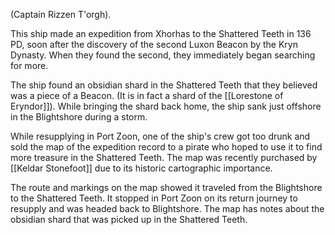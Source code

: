 (Captain Rizzen T'orgh).

This ship made an expedition from Xhorhas to the Shattered Teeth in 136 PD, soon after the discovery of the second Luxon Beacon by the Kryn Dynasty. When they found the second, they immediately began searching for more.

The ship found an obsidian shard in the Shattered Teeth that they believed was a piece of a Beacon. (It is in fact a shard of the [[Lorestone of Eryndor]]). While bringing the shard back home, the ship sank just offshore in the Blightshore during a storm.

While resupplying in Port Zoon, one of the ship's crew got too drunk and sold the map of the expedition record to a pirate who hoped to use it to find more treasure in the Shattered Teeth. The map was recently purchased by [[Keldar Stonefoot]] due to its historic cartographic importance.

The route and markings on the map showed it traveled from the Blightshore to the Shattered Teeth. It stopped in Port Zoon on its return journey to resupply and was headed back to Blightshore. The map has notes about the obsidian shard that was picked up in the Shattered Teeth.